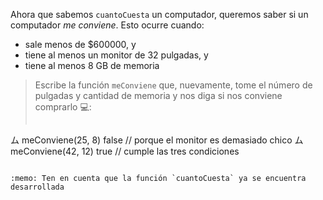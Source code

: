 Ahora que sabemos `cuantoCuesta` un computador, queremos saber si un computador _me conviene_. Esto ocurre cuando:

* sale menos de $600000, y
* tiene al menos un monitor de 32 pulgadas, y
* tiene al menos 8 GB de memoria

> Escribe la función `meConviene` que, nuevamente, tome el número de pulgadas y cantidad de memoria y nos diga si nos conviene comprarlo :computer:: 
> 
> ```javascript
ム meConviene(25, 8)
false // porque el monitor es demasiado chico
ム meConviene(42, 12)
true // cumple las tres condiciones
```

:memo: Ten en cuenta que la función `cuantoCuesta` ya se encuentra desarrollada
